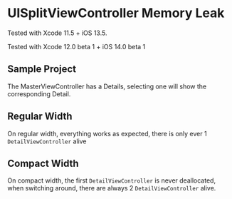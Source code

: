 # UISplitViewController Memory Leak

Tested with Xcode 11.5 + iOS 13.5.

Tested with Xcode 12.0 beta 1 + iOS 14.0 beta 1

## Sample Project

The MasterViewController has a Details, selecting one will show the corresponding Detail.

## Regular Width

On regular width, everything works as expected, there is only ever 1 `DetailViewController` alive

## Compact Width

On compact width, the first `DetailViewController` is never deallocated, when switching around, there are always 2 `DetailViewController` alive.

